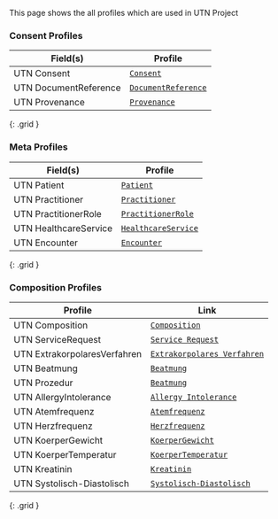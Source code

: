 This page shows the all profiles which are used in UTN Project


### Consent Profiles

|  Field(s) | Profile | 
| --------- | ---------------- | 
| UTN Consent     | [`Consent`](StructureDefinition-utn-consent-id.html) | 
| UTN DocumentReference    | [`DocumentReference`](StructureDefinition-utn-documentreference-id.html) | 
| UTN Provenance    | [`Provenance`](StructureDefinition-profile-consent-management-provenance.html) | 

{: .grid }

### Meta Profiles

|  Field(s) | Profile | 
| --------- | ---------------- | 
| UTN Patient     | [`Patient`](StructureDefinition-consent-management-patient.html) | 
| UTN Practitioner    | [`Practitioner`](StructureDefinition-KBV-PR-Base-PRactitioner.html) | 
| UTN PractitionerRole    | [`PractitionerRole`](StructureDefinition-utn-PR-Base-PRactitionerRole.html) | 
| UTN HealthcareService    | [`HealthcareService`](StructureDefinition-healthcare-service-with-devices.html) | 
| UTN Encounter     | [`Encounter`](StructureDefinition-utn-encounter.html) | 


{: .grid }

### Composition Profiles

|  Profile | Link | 
| --------- | ---------------- | 
| UTN Composition    | [`Composition`](StructureDefinition-composition-basedon-servicerequest.html) |
| UTN ServiceRequest    | [`Service Request`](StructureDefinition-utn-service-request.html) |  
| UTN ExtrakorpolaresVerfahren    | [`Extrakorpolares Verfahren`](StructureDefinition-utn-icu-extrakorporales-verfahren.html) | 
| UTN Beatmung    | [`Beatmung`](StructureDefinition-utn-procedure-beatmung.html) | 
| UTN Prozedur    | [`Beatmung`](StructureDefinition-utn-procedure.html) | 
| UTN AllergyIntolerance    | [`Allergy Intolerance`](StructureDefinition-utn-icu-allergyintolerance.html) | 
| UTN Atemfrequenz     | [`Atemfrequenz`](StructureDefinition-utn-isik-atemfrequenz.html) | 
| UTN Herzfrequenz    | [`Herzfrequenz`](StructureDefinition-isik-herzfrequenz.html) | 
| UTN KoerperGewicht    | [`KoerperGewicht`](StructureDefinition-isik-koerpergewicht.html) | 
| UTN KoerperTemperatur    | [`KoerperTemperatur`](StructureDefinition-isik-koerpertemperatur.html) | 
| UTN Kreatinin    | [`Kreatinin`](StructureDefinition-mii-kreatinin.html) | 
| UTN Systolisch-Diastolisch    | [`Systolisch-Diastolisch`](StructureDefinition-utn-observation-arterieller-blutdruck.html) | 

{: .grid }
